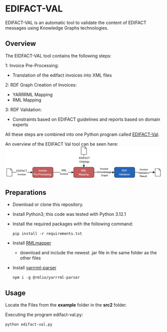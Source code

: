 # EDIFACT-VAL

EDIFACT-VAL is an automatic tool to validate the content of EDIFACT messages using Knowledge Graphs technologies. 

## Overview 

The EIDFACT-VAL tool contains the following steps: 

1: Invoice Pre-Processing:
  - Translation of the edifact invoices into XML files

2: RDF Graph Creation of Invoices: 
  - YARRRML Mapping 
  - RML Mapping

3: RDF Validation:  
  - Constraints based on EDIFACT guidelines and reports based on domain experts  

All these steps are combined into one Python program called [EDIFACT-Val](https://github.com/DE-TUM/EDIFACT-VAL/blob/62012cbf7096ae49aa0e709bdfe87074a5f21836/src2/edifact-val.py).

An overview of the EDIFACT Val tool can be seen here: 
![alt text](https://github.com/DE-TUM/EDIFACT-VAL/blob/7283d5867a4f5ce6e29d593053a74720e0233f9d/docs/overview.png)

## Preparations

- Download or clone this repository.
- Install Python3; this code was tested with Python 3.12.1
- Install the required  packages with the following command:
   ```
  pip install -r requirements.txt
  ````
  
- Install [RMLmapper](https://github.com/RMLio/rmlmapper-java)
  - download and include the newest .jar file in the same folder as the other files 
- Install [yarrrml-parser](https://github.com/RMLio/yarrrml-parser)
  ```
  npm i -g @rmlio/yarrrml-parser
  ```


## Usage

Locate the Files from the **example** folder in the **src2** folder. 

Executing the program edifact-val.py:
```
python edifact-val.py
```

